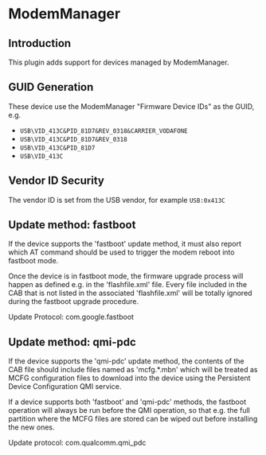 ModemManager
============

Introduction
------------

This plugin adds support for devices managed by ModemManager.

GUID Generation
---------------

These device use the ModemManager "Firmware Device IDs" as the GUID, e.g.

 * `USB\VID_413C&PID_81D7&REV_0318&CARRIER_VODAFONE`
 * `USB\VID_413C&PID_81D7&REV_0318`
 * `USB\VID_413C&PID_81D7`
 * `USB\VID_413C`

Vendor ID Security
------------------

The vendor ID is set from the USB vendor, for example `USB:0x413C`

Update method: fastboot
-----------------------

If the device supports the 'fastboot' update method, it must also report which
AT command should be used to trigger the modem reboot into fastboot mode.

Once the device is in fastboot mode, the firmware upgrade process will happen
as defined e.g. in the 'flashfile.xml' file. Every file included in the CAB that
is not listed in the associated 'flashfile.xml' will be totally ignored during
the fastboot upgrade procedure.

Update Protocol: com.google.fastboot

Update method: qmi-pdc
----------------------

If the device supports the 'qmi-pdc' update method, the contents of the CAB
file should include files named as 'mcfg.*.mbn' which will be treated as MCFG
configuration files to download into the device using the Persistent Device
Configuration QMI service.

If a device supports both 'fastboot' and 'qmi-pdc' methods, the fastboot
operation will always be run before the QMI operation, so that e.g. the full
partition where the MCFG files are stored can be wiped out before installing
the new ones.

Update protocol: com.qualcomm.qmi_pdc
